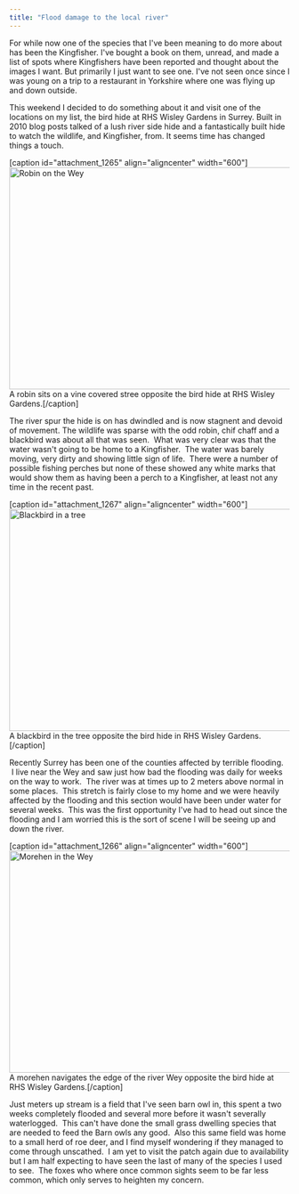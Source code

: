 ```yaml
---
title: "Flood damage to the local river"
---
```

For while now one of the species that I've been meaning to do more about has been the Kingfisher. I've bought a book on them, unread, and made a list of spots where Kingfishers have been reported and thought about the images I want. But primarily I just want to see one. I've not seen once since I was young on a trip to a restaurant in Yorkshire where one was flying up and down outside.

This weekend I decided to do something about it and visit one of the locations on my list, the bird hide at RHS Wisley Gardens in Surrey. Built in 2010 blog posts talked of a lush river side hide and a fantastically built hide to watch the wildlife, and Kingfisher, from. It seems time has changed things a touch.

[caption id="attachment_1265" align="aligncenter" width="600"]<a href="http://www.cpearson.me.uk/wp-content/uploads/2014/04/CJP20140413-8145.jpg"><img class="size-medium wp-image-1265" src="http://www.cpearson.me.uk/wp-content/uploads/2014/04/CJP20140413-8145-600x399.jpg" alt="Robin on the Wey" width="600" height="399" /></a> A robin sits on a vine covered stree opposite the bird hide at RHS Wisley Gardens.[/caption]

<!--more-->The river spur the hide is on has dwindled and is now stagnent and devoid of movement. The wildlife was sparse with the odd robin, chif chaff and a blackbird was about all that was seen.  What was very clear was that the water wasn't going to be home to a Kingfisher.  The water was barely moving, very dirty and showing little sign of life.  There were a number of possible fishing perches but none of these showed any white marks that would show them as having been a perch to a Kingfisher, at least not any time in the recent past.

[caption id="attachment_1267" align="aligncenter" width="600"]<a href="http://www.cpearson.me.uk/wp-content/uploads/2014/04/CJP20140413-8156.jpg"><img class="size-medium wp-image-1267" src="http://www.cpearson.me.uk/wp-content/uploads/2014/04/CJP20140413-8156-600x399.jpg" alt="Blackbird in a tree" width="600" height="399" /></a> A blackbird in the tree opposite the bird hide in RHS Wisley Gardens.[/caption]

Recently Surrey has been one of the counties affected by terrible flooding.  I live near the Wey and saw just how bad the flooding was daily for weeks on the way to work.  The river was at times up to 2 meters above normal in some places.  This stretch is fairly close to my home and we were heavily affected by the flooding and this section would have been under water for several weeks.  This was the first opportunity I've had to head out since the flooding and I am worried this is the sort of scene I will be seeing up and down the river.

[caption id="attachment_1266" align="aligncenter" width="600"]<a href="http://www.cpearson.me.uk/wp-content/uploads/2014/04/CJP20140413-8155.jpg"><img class="size-medium wp-image-1266" src="http://www.cpearson.me.uk/wp-content/uploads/2014/04/CJP20140413-8155-600x399.jpg" alt="Morehen in the Wey" width="600" height="399" /></a> A morehen navigates the edge of the river Wey opposite the bird hide at RHS Wisley Gardens.[/caption]

Just meters up stream is a field that I've seen barn owl in, this spent a two weeks completely flooded and several more before it wasn't severally waterlogged.  This can't have done the small grass dwelling species that are needed to feed the Barn owls any good.  Also this same field was home to a small herd of roe deer, and I find myself wondering if they managed to come through unscathed.  I am yet to visit the patch again due to availability but I am half expecting to have seen the last of many of the species I used to see.  The foxes who where once common sights seem to be far less common, which only serves to heighten my concern.

